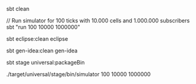 sbt clean

// Run simulator for 100 ticks with 10.000 cells and 1.000.000 subscribers
sbt "run 100 10000 1000000"

sbt eclipse:clean eclipse

sbt gen-idea:clean gen-idea

sbt stage universal:packageBin

./target/universal/stage/bin/simulator 100 10000 1000000
